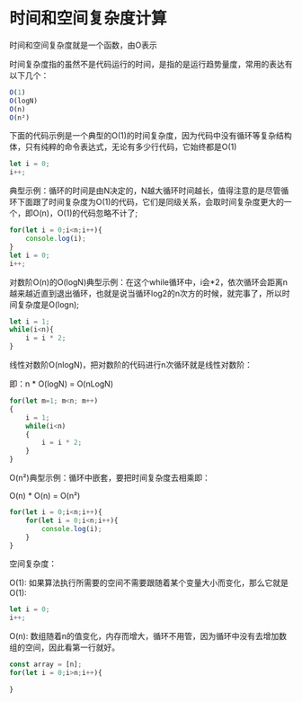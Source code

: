 # 时间和空间复杂度计算

时间和空间复杂度就是一个函数，由O表示

时间复杂度指的虽然不是代码运行的时间，是指的是运行趋势量度，常用的表达有以下几个：

```jsx
O(1)
O(logN)
O(n)
O(n²)
```

下面的代码示例是一个典型的O(1)的时间复杂度，因为代码中没有循环等复杂结构体，只有纯粹的命令表达式，无论有多少行代码，它始终都是O(1)

```jsx
let i = 0;
i++;
```

典型示例：循环的时间是由N决定的，N越大循环时间越长，值得注意的是尽管循环下面跟了时间复杂度为O(1)的代码，它们是同级关系，会取时间复杂度更大的一个，即O(n)，O(1)的代码忽略不计了;

```jsx
for(let i = 0;i<n;i++){
	console.log(i);
}
let i = 0;
i++;
```

对数阶O(n)的O(logN)典型示例：在这个while循环中，i会*2，依次循环会距离n越来越近直到退出循环，也就是说当循环log2的n次方的时候，就完事了，所以时间复杂度是O(logn);

```jsx
let i = 1;
while(i<n){
	i = i * 2;
}
```

线性对数阶O(nlogN)，把对数阶的代码进行n次循环就是线性对数阶：

即：n * O(logN) = O(nLogN)

```jsx
for(let m=1; m<n; m++)
{
    i = 1;
    while(i<n)
    {
        i = i * 2;
    }
}
```

O(n²)典型示例：循环中嵌套，要把时间复杂度去相乘即：

O(n) * O(n) = O(n²)

```jsx
for(let i = 0;i<n;i++){
	for(let i = 0;i<n;i++){
		console.log(i);
	}
}
```

空间复杂度：

O(1): 如果算法执行所需要的空间不需要跟随着某个变量大小而变化，那么它就是O(1):

```jsx
let i = 0;
i++;
```

O(n): 数组随着n的值变化，内存而增大，循环不用管，因为循环中没有去增加数组的空间，因此看第一行就好。

```jsx
const array = [n];
for(let i = 0;i>n;i++){
	
}
```